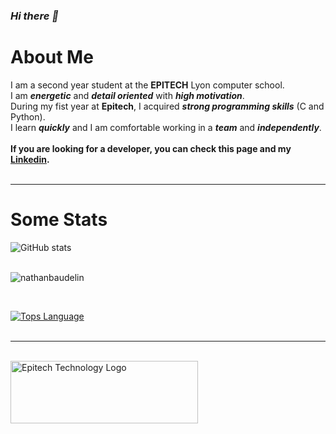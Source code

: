 ### ***Hi there 👋***</br>

# About Me
I am a second year student at the **EPITECH** Lyon computer school.<br/>
I am ***energetic*** and ***detail oriented*** with ***high motivation***.<br/>
During my fist year at **Epitech**, I acquired ***strong programming skills*** (C and Python).<br/>
I learn ***quickly*** and I am comfortable working in a ***team*** and ***independently***.<br/><br/>
**If you are looking for a developer, you can check this page and my [Linkedin](linkedin.com/in/nathan-baudelin-750580267).**
<br/><br/>

---

# Some Stats

![GitHub stats](https://github-readme-stats.vercel.app/api?username=nathanbaudelin&show_icons=true&count_private=true&theme=nord&hide=prs,issues,contribs)<br/><br/>

<p><img src="https://github-readme-streak-stats.herokuapp.com/?user=nathanbaudelin&" alt="nathanbaudelin" /></p><br/>

[![Tops Language](https://github-readme-stats.vercel.app/api/top-langs/?username=nathanbaudelin&layout=compact&theme=nord)](https://github.com/anuraghazra/github-readme-stats)<br/><br/>

---

<br/>
<img src="https://newsroom.ionis-group.com/wp-content/uploads/2021/10/EPITECH-TECHNOLOGY-QUADRI-2021.png" alt="Epitech Technology Logo" title="Epitech Technology Logo" width=300 height=100><br/><br/>
